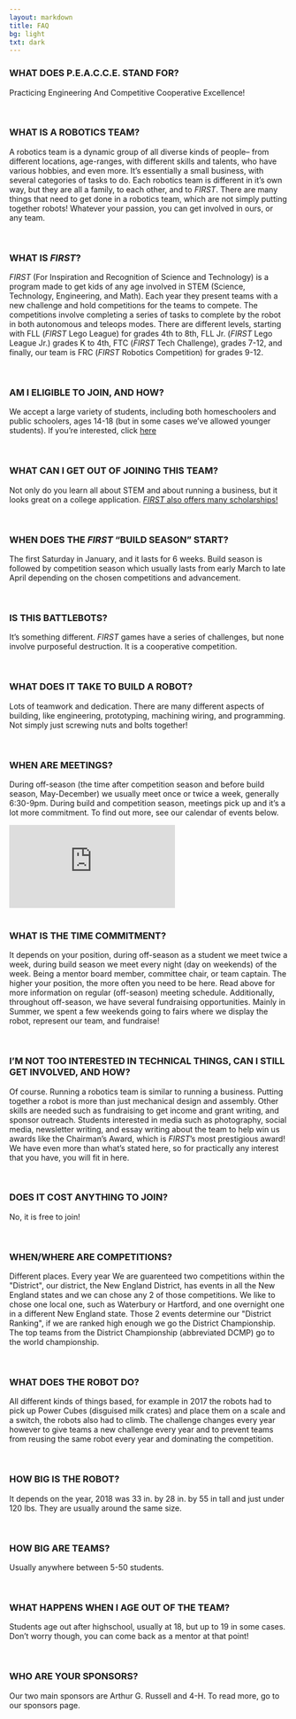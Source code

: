 ```yaml
---
layout: markdown
title: FAQ 
bg: light
txt: dark
---
```


### **WHAT DOES P.E.A.C.C.E. STAND FOR?**
Practicing Engineering And Competitive Cooperative Excellence!

<br>

### **WHAT IS A ROBOTICS TEAM?**
A robotics team is a dynamic group of all diverse kinds of people– from different locations, age-ranges, with different skills and talents, who have various hobbies, and even more. It’s essentially a small business, with several categories of tasks to do. Each robotics team is different in it’s own way, but they are all a family, to each other, and to *FIRST*. There are many things that need to get done in a robotics team, which are not simply putting together robots! Whatever your passion, you can get involved in ours, or any team.

<br>

### **WHAT IS *FIRST*?**
*FIRST* (For Inspiration and Recognition of Science and Technology) is a program made to get kids of any age involved in STEM (Science, Technology, Engineering, and Math). Each year they present teams with a new challenge and hold competitions for the teams to compete. The competitions involve completing a series of tasks to complete by the robot in both autonomous and teleops modes. There are different levels, starting with FLL (*FIRST* Lego League) for grades 4th to 8th,  FLL Jr. (*FIRST* Lego League Jr.) grades K to 4th, FTC (*FIRST* Tech Challenge), grades 7-12, and finally, our team is FRC (*FIRST* Robotics Competition) for grades 9-12.

<br>

### **AM I ELIGIBLE TO JOIN, AND HOW?**
We accept a large variety of students, including both homeschoolers and public schoolers, ages 14-18 (but in some cases we’ve allowed younger students). If you’re interested, click [here](https://docs.google.com/forms/d/e/1FAIpQLSf-I-r2HuqeCvdwj9XRkW1Ck4lOpqPt3bFdXjb8xnGw3ArFNw/viewform)

<br>

### **WHAT CAN I GET OUT OF JOINING THIS TEAM?**
Not only do you learn all about STEM and about running a business, but it looks great on a college application. [*FIRST* also offers many scholarships!](https://www.firstinspires.org/alumni/scholarships)

<br>

### **WHEN DOES THE *FIRST* “BUILD SEASON” START?**
The first Saturday in January, and it lasts for 6 weeks. Build season is followed by competition season which usually lasts from early March to late April depending on the chosen competitions and advancement.

<br>

### **IS THIS BATTLEBOTS?**
It’s something different. *FIRST* games have a series of challenges, but none involve purposeful destruction. It is a cooperative competition.

<br>

### **WHAT DOES IT TAKE TO BUILD A ROBOT?**
Lots of teamwork and dedication. There are many different aspects of building, like engineering, prototyping, machining wiring, and programming. Not simply just screwing nuts and bolts together!

<br>

### **WHEN ARE MEETINGS?**
During off-season (the time after competition season and before build season, May-December) we usually meet once or twice a week, generally 6:30-9pm. During build and competition season, meetings pick up and it’s a lot more commitment. To find out more, see our calendar of events below.  
<div class="embed-responsive embed-responsive-16by9">
<iframe class="embed-responsive-item" src="https://calendar.google.com/calendar/embed?height=700&wkst=1&bgcolor=%23ffffff&ctz=America%2FNew_York&showTitle=0&showNav=0&showPrint=0&showTabs=0&showCalendars=0&showTz=1&showDate=1&mode=MONTH&src=dGVhbUBwZWFjY2Uub3Jn&color=%23039BE5" style="border-width:0" frameborder="0" scrolling="no"></iframe>
</div>

<br>

### **WHAT IS THE TIME COMMITMENT?**
It depends on your position, during off-season as a student we meet twice a week, during build season we meet every night (day on weekends) of the week. Being a mentor  board member, committee chair, or team captain. The higher your position, the more often you need to be here. Read above for more information on regular (off-season) meeting schedule. Additionally, throughout off-season, we have several fundraising opportunities. Mainly in Summer, we spent a few weekends going to fairs where we display the robot, represent our team, and fundraise!

<br>

### **I’M NOT TOO INTERESTED IN TECHNICAL THINGS, CAN I STILL GET INVOLVED, AND HOW?**
Of course. Running a robotics team is similar to running a business. Putting together a robot is more than just mechanical design and assembly. Other skills are needed such as fundraising to get income and grant writing, and sponsor outreach. Students interested in media such as photography, social media, newsletter writing, and essay writing about the team to help win us awards like the Chairman’s Award, which is *FIRST*’s most prestigious award! We have even more than what’s stated here, so for practically any interest that you have, you will fit in here.

<br>

### **DOES IT COST ANYTHING TO JOIN?**
No, it is free to join!

<br>

### **WHEN/WHERE ARE COMPETITIONS?**
Different places. Every year We are guarenteed two competitions within the "District", our district, the New England District, has events in all the New England states and we can chose any 2 of those competitions.  We like to chose one local one, such as Waterbury or Hartford, and one overnight one in a different New England state. Those 2 events determine our "District Ranking", if we are ranked high enough we go the District Championship.  The top teams from the District Championship (abbreviated DCMP) go to the world championship.

<br>

### **WHAT DOES THE ROBOT DO?**
All different kinds of things based, for example in 2017 the robots had to pick up Power Cubes (disguised milk crates) and place them on a scale and a switch, the robots also had to climb. The challenge changes every year however to give teams a new challenge every year and to prevent teams from reusing the same robot every year and dominating the competition.  

<br>

### **HOW BIG IS THE ROBOT?**
It depends on the year, 2018 was 33 in. by 28 in. by 55 in tall and just under 120 lbs. They are usually around the same size.

<br>

### **HOW BIG ARE TEAMS?**
Usually anywhere between 5-50 students.

<br>

### **WHAT HAPPENS WHEN I AGE OUT OF THE TEAM?**
Students age out after highschool, usually at 18, but up to 19 in some cases. Don’t worry though, you can come back as a mentor at that point!

<br>

### **WHO ARE YOUR SPONSORS?**
Our two main sponsors are Arthur G. Russell and 4-H. To read more, go to our sponsors page.